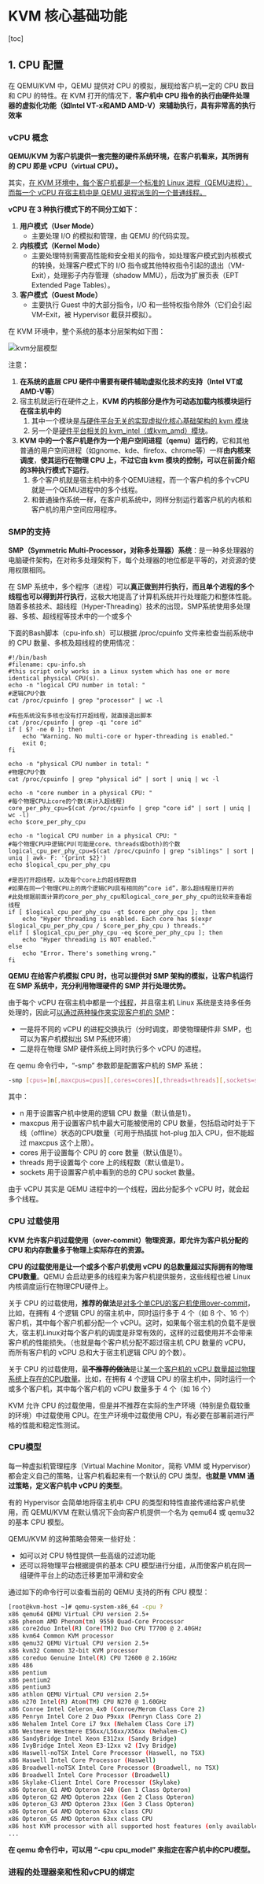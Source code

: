 # KVM 核心基础功能

[toc]

## 1. CPU 配置

在 QEMU/KVM 中，QEMU 提供对 CPU 的模拟，展现给客户机一定的 CPU 数目和 CPU 的特性。在 KVM 打开的情况下，**客户机中 CPU 指令的执行由硬件处理器的虚拟化功能（如Intel VT-x和AMD AMD-V）来辅助执行，具有非常高的执行效率**

### vCPU 概念

**QEMU/KVM 为客户机提供一套完整的硬件系统环境，在客户机看来，其所拥有的 CPU 即是 vCPU（virtual CPU）。**

其实，<u>在 KVM 环境中，每个客户机都是一个标准的 Linux 进程（QEMU进程），而每一个 vCPU 在宿主机中是 QEMU 进程派生的一个普通线程。</u>

**vCPU 在 3 种执行模式下的不同分工如下**：

1. **用户模式（User Mode）**
    - 主要处理 I/O 的模拟和管理，由 QEMU 的代码实现。
2. **内核模式（Kernel Mode）**
    - 主要处理特别需要高性能和安全相关的指令，如处理客户模式到内核模式的转换，处理客户模式下的 I/O 指令或其他特权指令引起的退出（VM-Exit），处理影子内存管理（shadow MMU），后改为扩展页表（EPT Extended Page Tables）。
3. **客户模式（Guest Mode）**
    - 主要执行 Guest 中的大部分指令，I/O 和一些特权指令除外（它们会引起 VM-Exit，被 Hypervisor 截获并模拟）。

在 KVM 环境中，整个系统的基本分层架构如下图：

![kvm分层模型](https://raw.githubusercontent.com/Nevermore12321/LeetCode/blog/%E4%BA%91%E8%AE%A1%E7%AE%97/kvm/kvm%E5%88%86%E5%B1%82%E6%A8%A1%E5%9E%8B.PNG)

注意：

1. **在系统的底层 CPU 硬件中需要有硬件辅助虚拟化技术的支持（Intel VT或AMD-V等）**
2. 宿主机就运行在硬件之上，**KVM 的内核部分是作为可动态加载内核模块运行在宿主机中的**
    1. 其中一个模块是<u>与硬件平台无关的实现虚拟化核心基础架构的 kvm 模块</u>
    2. 另一个是<u>硬件平台相关的 kvm_intel（或kvm_amd）模块</u>。
3.  **KVM 中的一个客户机是作为一个用户空间进程（qemu）运行的**，它和其他普通的用户空间进程（如gnome、kde、firefox、chrome等）一样**由内核来调度**，**使其运行在物理 CPU 上，不过它由 kvm 模块的控制，可以在前面介绍的3种执行模式下运行**。
    1. 多个客户机就是宿主机中的多个QEMU进程，而一个客户机的多个vCPU就是一个QEMU进程中的多个线程。
    2. 和普通操作系统一样，在客户机系统中，同样分别运行着客户机的内核和客户机的用户空间应用程序。

### SMP的支持

**SMP（Symmetric Multi-Processor，对称多处理器）系统**：是一种多处理器的电脑硬件架构，在对称多处理架构下，每个处理器的地位都是平等的，对资源的使用权限相同。

在 SMP 系统中，多个程序（进程）可以**真正做到并行执行**，**而且单个进程的多个线程也可以得到并行执行**，这极大地提高了计算机系统并行处理能力和整体性能。随着多核技术、超线程（Hyper-Threading）技术的出现，SMP系统使用多处理器、多核、超线程等技术中的一个或多个

下面的Bash脚本（cpu-info.sh）可以根据 /proc/cpuinfo 文件来检查当前系统中的 CPU 数量、多核及超线程的使用情况：

```shell
#!/bin/bash
#filename: cpu-info.sh
#this script only works in a Linux system which has one or more identical physical CPU(s).
echo -n "logical CPU number in total: "
#逻辑CPU个数
cat /proc/cpuinfo | grep "processor" | wc -l

#有些系统没有多核也没有打开超线程，就直接退出脚本
cat /proc/cpuinfo | grep -qi "core id"
if [ $? -ne 0 ]; then
	echo "Warning. No multi-core or hyper-threading is enabled."
	exit 0;
fi

echo -n "physical CPU number in total: "
#物理CPU个数
cat /proc/cpuinfo | grep "physical id" | sort | uniq | wc -l

echo -n "core number in a physical CPU: "
#每个物理CPU上core的个数(未计入超线程)
core_per_phy_cpu=$(cat /proc/cpuinfo | grep "core id" | sort | uniq | wc -l)
echo $core_per_phy_cpu

echo -n "logical CPU number in a physical CPU: "
#每个物理CPU中逻辑CPU(可能是core、threads或both)的个数
logical_cpu_per_phy_cpu=$(cat /proc/cpuinfo | grep "siblings" | sort | uniq | awk- F: '{print $2}')
echo $logical_cpu_per_phy_cpu

#是否打开超线程，以及每个core上的超线程数目
#如果在同一个物理CPU上的两个逻辑CPU具有相同的”core id”，那么超线程是打开的
#此处根据前面计算的core_per_phy_cpu和logical_core_per_phy_cpu的比较来查看超线程
if [ $logical_cpu_per_phy_cpu -gt $core_per_phy_cpu ]; then
	echo "Hyper threading is enabled. Each core has $(expr $logical_cpu_per_phy_cpu / $core_per_phy_cpu ) threads."
elif [ $logical_cpu_per_phy_cpu -eq $core_per_phy_cpu ]; then
	echo "Hyper threading is NOT enabled."
else
	echo "Error. There's something wrong."
fi
```

**QEMU 在给客户机模拟 CPU 时，也可以提供对 SMP 架构的模拟，让客户机运行在 SMP 系统中，充分利用物理硬件的 SMP 并行处理优势。**

由于每个 vCPU 在宿主机中都是一个<u>线程</u>，并且宿主机 Linux 系统是支持多任务处理的，因此可<u>以通过两种操作来实现客户机的 SMP</u>：

- 一是将不同的 vCPU 的进程交换执行（分时调度，即使物理硬件非 SMP，也可以为客户机模拟出 SM P系统环境）
- 二是将在物理 SMP 硬件系统上同时执行多个 vCPU 的进程。

在 qemu 命令行中，“-smp” 参数即是配置客户机的 SMP 系统：

```bash
-smp [cpus=]n[,maxcpus=cpus][,cores=cores][,threads=threads][,sockets=sockets]
```

其中：

- n 用于设置客户机中使用的逻辑 CPU 数量（默认值是1）。
- maxcpus 用于设置客户机中最大可能被使用的 CPU 数量，包括启动时处于下线（offline）状态的CPU数量（可用于热插拔 hot-plug 加入 CPU，但不能超过 maxcpus 这个上限）。
- cores 用于设置每个 CPU 的 core 数量（默认值是1）。
- threads 用于设置每个 core 上的线程数（默认值是1）。
- sockets 用于设置客户机中看到的总的 CPU socket 数量。

由于 vCPU 其实是 QEMU 进程中的一个线程，因此分配多个 vCPU 时，就会起多个线程。

### CPU 过载使用

**KVM 允许客户机过载使用（over-commit）物理资源，即允许为客户机分配的 CPU 和内存数量多于物理上实际存在的资源。**

**CPU 的过载使用是让一个或多个客户机使用 vCPU 的总数量超过实际拥有的物理 CPU数量**。QEMU 会启动更多的线程来为客户机提供服务，这些线程也被 Linux 内核调度运行在物理CPU硬件上。

关于 CPU 的过载使用，**推荐的做法**是<u>对多个单CPU的客户机使用over-commit</u>，比如，在拥有 4 个逻辑 CPU 的宿主机中，同时运行多于 4 个（如 8 个、16 个）客户机，其中每个客户机都分配一个 vCPU。这时，如果每个宿主机的负载不是很大，宿主机Linux对每个客户机的调度是非常有效的，这样的过载使用并不会带来客户机的性能损失。（也就是每个客户机分配不超过宿主机 CPU 数量的 vCPU，而所有客户机的 vCPU 总和大于宿主机逻辑 CPU 的个数）。

关于 CPU 的过载使用，最~~**不推荐的做法**~~是让<u>某一个客户机的 vCPU 数量超过物理系统上存在的CPU数量</u>。比如，在拥有 4 个逻辑 CPU 的宿主机中，同时运行一个或多个客户机，其中每个客户机的 vCPU 数量多于 4 个（如 16 个）

KVM 允许 CPU 的过载使用，但是并不推荐在实际的生产环境（特别是负载较重的环境）中过载使用 CPU。在生产环境中过载使用 CPU，有必要在部署前进行严格的性能和稳定性测试。

### CPU模型

每一种虚拟机管理程序（Virtual Machine Monitor，简称 VMM 或 Hypervisor）都会定义自己的策略，让客户机看起来有一个默认的 CPU 类型。**也就是 VMM 通过策略，定义客户机中 vCPU 的类型**。

有的 Hypervisor 会简单地将宿主机中 CPU 的类型和特性直接传递给客户机使用，而 QEMU/KVM 在默认情况下会向客户机提供一个名为 qemu64 或 qemu32 的基本 CPU 模型。

QEMU/KVM 的这种策略会带来一些好处：

- 如可以对 CPU 特性提供一些高级的过滤功能
- 还可以将物理平台根据提供的基本 CPU 模型进行分组，从而使客户机在同一组硬件平台上的动态迁移更加平滑和安全

通过如下的命令行可以查看当前的 QEMU 支持的所有 CPU 模型：

```bash
[root@kvm-host ~]# qemu-system-x86_64 -cpu ?
x86 qemu64 QEMU Virtual CPU version 2.5+
x86 phenom AMD Phenom(tm) 9550 Quad-Core Processor
x86 core2duo Intel(R) Core(TM)2 Duo CPU T7700 @ 2.40GHz
x86 kvm64 Common KVM processor
x86 qemu32 QEMU Virtual CPU version 2.5+
x86 kvm32 Common 32-bit KVM processor
x86 coreduo Genuine Intel(R) CPU T2600 @ 2.16GHz
x86 486
x86 pentium
x86 pentium2
x86 pentium3
x86 athlon QEMU Virtual CPU version 2.5+
x86 n270 Intel(R) Atom(TM) CPU N270 @ 1.60GHz
x86 Conroe Intel Celeron_4x0 (Conroe/Merom Class Core 2)
x86 Penryn Intel Core 2 Duo P9xxx (Penryn Class Core 2)
x86 Nehalem Intel Core i7 9xx (Nehalem Class Core i7)
x86 Westmere Westmere E56xx/L56xx/X56xx (Nehalem-C)
x86 SandyBridge Intel Xeon E312xx (Sandy Bridge)
x86 IvyBridge Intel Xeon E3-12xx v2 (Ivy Bridge)
x86 Haswell-noTSX Intel Core Processor (Haswell, no TSX)
x86 Haswell Intel Core Processor (Haswell)
x86 Broadwell-noTSX Intel Core Processor (Broadwell, no TSX)
x86 Broadwell Intel Core Processor (Broadwell)
x86 Skylake-Client Intel Core Processor (Skylake)
x86 Opteron_G1 AMD Opteron 240 (Gen 1 Class Opteron)
x86 Opteron_G2 AMD Opteron 22xx (Gen 2 Class Opteron)
x86 Opteron_G3 AMD Opteron 23xx (Gen 3 Class Opteron)
x86 Opteron_G4 AMD Opteron 62xx class CPU
x86 Opteron_G5 AMD Opteron 63xx class CPU
x86 host KVM processor with all supported host features (only available in KVM mode)
...
```

**在 qemu 命令行中，可以用 “-cpu cpu_model” 来指定在客户机中的CPU模型。**

### 进程的处理器亲和性和vCPU的绑定

